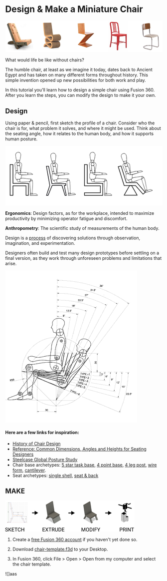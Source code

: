 # Design & Make a Miniature Chair

![](assets/images/chair-header.png)

What would life be like without chairs?

The humble chair, at least as we imagine it today, dates back to Ancient Egypt and has taken on many different forms throughout history. This simple invention opened up new possibilities for both work and play.

In this tutorial you'll learn how to design a simple chair using Fusion 360. After you learn the steps, you can modify the design to make it your own. 

## Design

Using paper & pencil, first sketch the profile of a chair. Consider who the chair is for, what problem it solves, and where it might be used. Think about the seating angle, how it relates to the human body, and how it supports human posture.

![](assets/images/chair-examples.png) 

**Ergonomics**: Design factors, as for the workplace, intended to maximize productivity by minimizing operator fatigue and discomfort.

**Anthropometry**: The scientific study of measurements of the human body.

Design is a [process](https://dschool.stanford.edu/resources/design-thinking-bootleg) of discovering solutions through observation, imagination, and experimentation. 

Designers often build and test many design prototypes before settling on a final version, as they work through unforeseen problems and limitations that arise.

![](assets/images/ohara-bf4.png)

#### Here are a few links for inspiration:

- [History of Chair Design](http://coshamie.com/history-of-chair-design/)
- [Reference: Common Dimensions, Angles and Heights for Seating Designers](https://www.core77.com/posts/43422/Reference-Common-Dimensions-Angles-and-Heights-for-Seating-Designers)
- [Steelcase Global Posture Study](https://www.steelcase.com/content/uploads/2019/05/global-posture-study.pdf)
- Chair base archetypes: [5 star task base](http://www.suiteny.com/assets/upload/product_images/original/joint-5-star-base-1359.jpg), [4 point base](https://hivemodern.com/public_resources/full/patch-01-4leg-swivel-base-chair-jacco-bregonje-artifort-4.jpg), [4 leg post](http://www.cultfurniturehire.com/wp-content/uploads/2013/01/StackableNavyChair_Galvanized_angle.jpg), [wire form](https://www.hermanmiller.com/products/seating/side-chairs/eames-wire-chairs/), [cantilever](https://www.designformfurnishings.com/wp-content/uploads/2017/10/Cantilever-Chair.jpg). 
- Seat archetypes: [single shell](https://a.1stdibscdn.com/archivesE/upload/f_9224/f_3070652/_C8A7666_l.jpg), [seat & back](https://img0.etsystatic.com/000/0/5870588/il_fullxfull.274626840.jpg)

## MAKE

![](assets/images/make-steps.png)


1. Create a [free Fusion 360 account](https://knowledge.autodesk.com/support/fusion-360/learn-explore/caas/sfdcarticles/sfdcarticles/How-to-activate-start-up-or-educational-licensing-for-Fusion-360.html) if you haven't yet done so.

2. Download [chair-template.f3d](https://github.com/cpl-makerlab/miniature-chair/raw/master/templates/chair-template.f3d) to your Desktop.

3. In Fusion 360, click File > Open > Open from my computer and select the chair template.

![]aas









